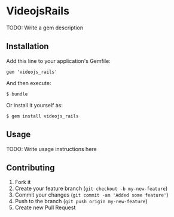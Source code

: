 # VideojsRails

TODO: Write a gem description

## Installation

Add this line to your application's Gemfile:

    gem 'videojs_rails'

And then execute:

    $ bundle

Or install it yourself as:

    $ gem install videojs_rails

## Usage

TODO: Write usage instructions here

## Contributing

1. Fork it
2. Create your feature branch (`git checkout -b my-new-feature`)
3. Commit your changes (`git commit -am 'Added some feature'`)
4. Push to the branch (`git push origin my-new-feature`)
5. Create new Pull Request
